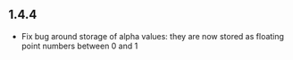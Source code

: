## 1.4.4

* Fix bug around storage of alpha values: they are now stored as floating
  point numbers between 0 and 1
